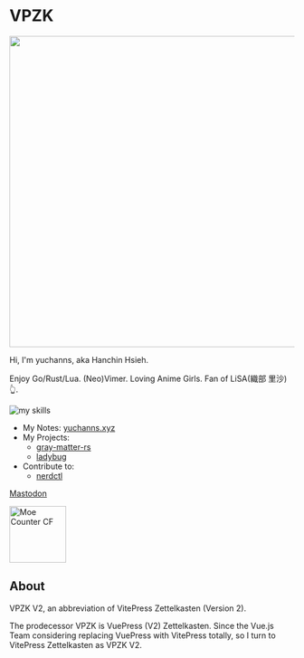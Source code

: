 # VPZK

<p align="center">
  <img src="https://yuchanns.xyz/images/LiSA.png" width=550 />
</p>

Hi, I'm yuchanns, aka Hanchin Hsieh.

Enjoy Go/Rust/Lua. (Neo)Vimer. Loving Anime Girls. Fan of LiSA(織部 里沙)👆.

![my skills](https://skillicons.dev/icons?i=linux,go,rust,lua,neovim,kubernetes,docker,typescript,react,vue,php)

* My Notes: [yuchanns.xyz](https://yuchanns.xyz)
* My Projects:
  * [gray-matter-rs](https://github.com/the-alchemists-of-arland/gray-matter-rs)
  * [ladybug](https://github.com/ladybugos/ladybug)
* Contribute to:
  * [nerdctl](https://github.com/containerd/nerdctl)

<a rel="me" href="https://ani.work/@yuchanns">Mastodon</a>

<img height="100" src="https://musume.yuchanns.xyz/yuchanns:home" alt="Moe Counter CF">

## About

VPZK V2, an abbreviation of VitePress Zettelkasten (Version 2).

The prodecessor VPZK is VuePress (V2) Zettelkasten. Since the Vue.js Team
considering replacing VuePress with VitePress totally, so I turn to VitePress
Zettelkasten as VPZK V2.
